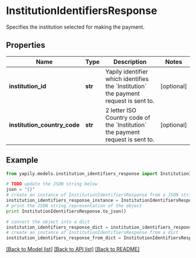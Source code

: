 # InstitutionIdentifiersResponse

Specifies the institution selected for making the payment.

## Properties
Name | Type | Description | Notes
------------ | ------------- | ------------- | -------------
**institution_id** | **str** | Yapily identifier which identifies the &#x60;Institution&#x60; the payment request is sent to. | [optional] 
**institution_country_code** | **str** | 2 letter ISO Country code of the &#x60;Institution&#x60; the payment request is sent to. | [optional] 

## Example

```python
from yapily.models.institution_identifiers_response import InstitutionIdentifiersResponse

# TODO update the JSON string below
json = "{}"
# create an instance of InstitutionIdentifiersResponse from a JSON string
institution_identifiers_response_instance = InstitutionIdentifiersResponse.from_json(json)
# print the JSON string representation of the object
print InstitutionIdentifiersResponse.to_json()

# convert the object into a dict
institution_identifiers_response_dict = institution_identifiers_response_instance.to_dict()
# create an instance of InstitutionIdentifiersResponse from a dict
institution_identifiers_response_from_dict = InstitutionIdentifiersResponse.from_dict(institution_identifiers_response_dict)
```
[[Back to Model list]](../README.md#documentation-for-models) [[Back to API list]](../README.md#documentation-for-api-endpoints) [[Back to README]](../README.md)



